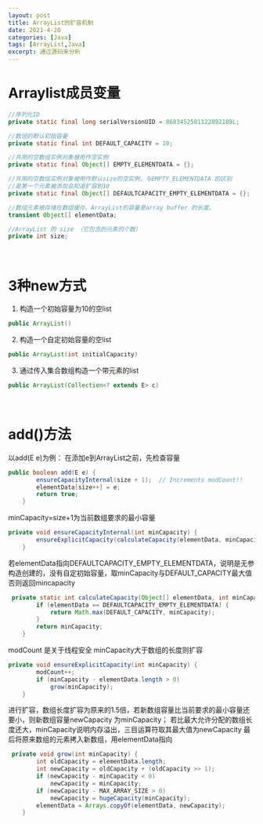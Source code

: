 ```yaml
---
layout: post
title: ArrayList的扩容机制
date: 2021-4-20
categories: [Java]
tags: [ArrayList,Java]
excerpt: 通过源码来分析
---
```


# Arraylist成员变量 
```java
//序列化ID
private static final long serialVersionUID = 8683452581122892189L;

//数组的默认初始容量
private static final int DEFAULT_CAPACITY = 10;

//共用的空数组实例对象被用作空实例
private static final Object[] EMPTY_ELEMENTDATA = {};

//共用的空数组实例对象被用作默认size的空实例，与EMPTY_ELEMENTDATA 的区别
//是第一个元素被添加会知道扩容到10
private static final Object[] DEFAULTCAPACITY_EMPTY_ELEMENTDATA = {};

//数组元素被存储在数组缓存。ArrayList的容量是array buffer 的长度。
transient Object[] elementData;

//ArrayList 的 size （它包含的元素的个数）
private int size;
```   
<br> 

# 3种new方式
1. 构造一个初始容量为10的空list
```java
public ArrayList()
```

2. 构造一个自定初始容量的空list
```java
public ArrayList(int initialCapacity)
```
  
3. 通过传入集合数组构造一个带元素的list
```java
public ArrayList(Collection<? extends E> c) 
```
<br>  

# add()方法
以add(E e)为例：
在添加e到ArrayList之前，先检查容量
```java
public boolean add(E e) {
        ensureCapacityInternal(size + 1);  // Increments modCount!!
        elementData[size++] = e;
        return true;
    }
```
minCapacity=size+1为当前数组要求的最小容量
```java
private void ensureCapacityInternal(int minCapacity) {
        ensureExplicitCapacity(calculateCapacity(elementData, minCapacity));
    }
```
若elementData指向DEFAULTCAPACITY_EMPTY_ELEMENTDATA，说明是无参构造创建的，没有自定初始容量，取minCapacity与DEFAULT_CAPACITY最大值
否则返回mincapacity
```java
 private static int calculateCapacity(Object[] elementData, int minCapacity) {
        if (elementData == DEFAULTCAPACITY_EMPTY_ELEMENTDATA) {
            return Math.max(DEFAULT_CAPACITY, minCapacity);
        }
        return minCapacity;
    }
```  
modCount 是关于线程安全 minCapacity大于数组的长度则扩容
```java
private void ensureExplicitCapacity(int minCapacity) {
        modCount++;
        if (minCapacity - elementData.length > 0)
            grow(minCapacity);
    }
``` 
进行扩容，数组长度扩容为原来的1.5倍，若新数组容量比当前要求的最小容量还要小，则新数组容量newCapacity 为minCapacity；
若比最大允许分配的数组长度还大，minCapacity说明内存溢出，三目运算符取其最大值为newCapacity
最后将原来数组的元素拷入新数组，用elementData指向
```java
 private void grow(int minCapacity) {
        int oldCapacity = elementData.length;
        int newCapacity = oldCapacity + (oldCapacity >> 1);
        if (newCapacity - minCapacity < 0)
            newCapacity = minCapacity;
        if (newCapacity - MAX_ARRAY_SIZE > 0)
            newCapacity = hugeCapacity(minCapacity);
        elementData = Arrays.copyOf(elementData, newCapacity);
    }
```
